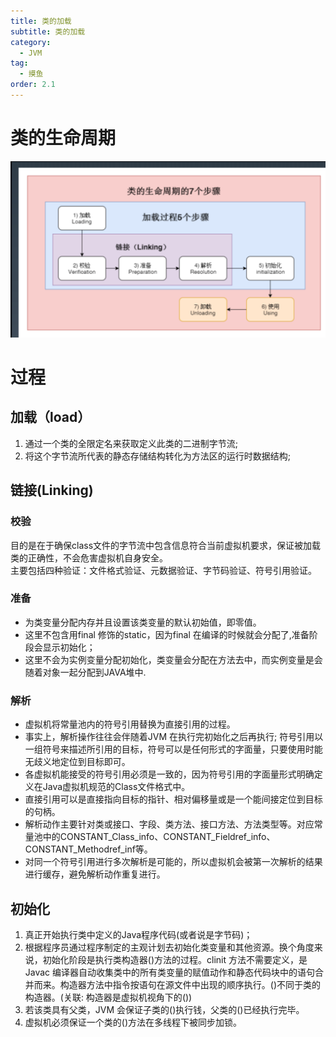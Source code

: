 ```yaml
---
title: 类的加载
subtitle: 类的加载
category:
  - JVM
tag:
  - 摸鱼
order: 2.1
---
```


# 类的生命周期
![Alt text](./image/02-1-1.png)

# 过程
## 加载（load）
1. 通过一个类的全限定名来获取定义此类的二进制字节流;
2. 将这个字节流所代表的静态存储结构转化为方法区的运行时数据结构;
## 链接(Linking)
### 校验
目的是在于确保class文件的字节流中包含信息符合当前虚拟机要求，保证被加载类的正确性，不会危害虚拟机自身安全。  
主要包括四种验证：文件格式验证、元数据验证、字节码验证、符号引用验证。
### 准备
- 为类变量分配内存并且设置该类变量的默认初始值，即零值。   
- 这里不包含用final 修饰的static，因为final 在编译的时候就会分配了,准备阶段会显示初始化；    
- 这里不会为实例变量分配初始化，类变量会分配在方法去中，而实例变量是会随着对象一起分配到JAVA堆中.
### 解析
- 虚拟机将常量池内的符号引用替换为直接引用的过程。  
- 事实上，解析操作往往会伴随着JVM 在执行完初始化之后再执行; 符号引用以一组符号来描述所引用的目标，符号可以是任何形式的字面量，只要使用时能无歧义地定位到目标即可。
- 各虚拟机能接受的符号引用必须是一致的，因为符号引用的字面量形式明确定义在Java虚拟机规范的Class文件格式中。   
- 直接引用可以是直接指向目标的指针、相对偏移量或是一个能间接定位到目标的句柄。   
- 解析动作主要针对类或接口、字段、类方法、接口方法、方法类型等。对应常量池中的CONSTANT_Class_info、CONSTANT_Fieldref_info、CONSTANT_Methodref_inf等。
- 对同一个符号引用进行多次解析是可能的，所以虚拟机会被第一次解析的结果进行缓存，避免解析动作重复进行。
## 初始化
1. 真正开始执行类中定义的Java程序代码(或者说是字节码)；
2. 根据程序员通过程序制定的主观计划去初始化类变量和其他资源。换个角度来说，初始化阶段是执行类构造器<clinit>()方法的过程。clinit 方法不需要定义，是Javac 编译器自动收集类中的所有类变量的赋值动作和静态代码块中的语句合并而来。构造器方法中指令按语句在源文件中出现的顺序执行。<clinit>()不同于类的构造器。(关联: 构造器是虚拟机视角下的<init>())
3. 若该类具有父类，JVM 会保证子类的<clinit>()执行钱，父类的<clinit>()已经执行完毕。
4. 虚拟机必须保证一个类的<clinit>()方法在多线程下被同步加锁。